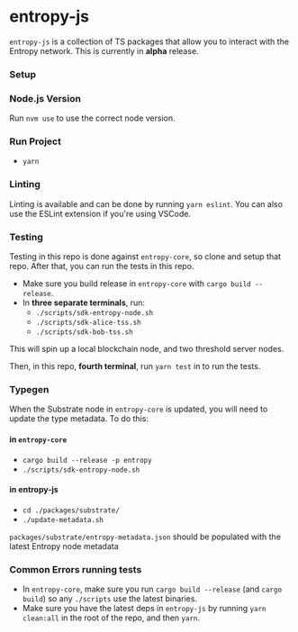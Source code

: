 # entropy-js

`entropy-js` is a collection of TS packages that allow you to interact with the Entropy network. This is currently in **alpha** release.

### Setup

### Node.js Version

Run `nvm use` to use the correct node version.

### Run Project

- `yarn`

### Linting

Linting is available and can be done by running `yarn eslint`. You can also use the ESLint extension if you're using VSCode.

### Testing

Testing in this repo is done against `entropy-core`, so clone and setup that repo. After that, you can run the tests in this repo.

- Make sure you build release in `entropy-core` with `cargo build --release`.
- In **three separate terminals**, run:
  - `./scripts/sdk-entropy-node.sh`
  - `./scripts/sdk-alice-tss.sh`
  - `./scripts/sdk-bob-tss.sh`

This will spin up a local blockchain node, and two threshold server nodes.

Then, in this repo, **fourth terminal**, run `yarn test` in to run the tests.

### Typegen

When the Substrate node in `entropy-core` is updated, you will need to update the type metadata. To do this:

#### in `entropy-core`

- `cargo build --release -p entropy`
- `./scripts/sdk-entropy-node.sh`

#### in entropy-js

- `cd ./packages/substrate/`
- `./update-metadata.sh`

`packages/substrate/entropy-metadata.json` should be populated with the latest Entropy node metadata

### Common Errors running tests

- In `entropy-core`, make sure you run `cargo build --release` (and `cargo build`) so any `./scripts` use the latest binaries.
- Make sure you have the latest deps in `entropy-js` by running `yarn clean:all` in the root of the repo, and then `yarn`.
